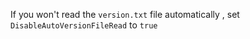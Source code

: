 
If you won't read the `version.txt` file automatically , set `DisableAutoVersionFileRead` to `true`


